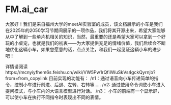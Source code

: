 # FM.ai_car
大家好！我们是来自福州大学的meetAI实验室的成员，该文档展示的小车是我们在2025年的2050学习节期间展示的一项作品，我们将其开源出来，希望大家能够从中了解到一些单片机相关的知识，当然，最重要的还是希望大家可以拿到一个好玩的小桌宠，也就是我们的初衷——为大家提供充足的情绪价值，我们后续会不断地优化这辆小车，如果您愿意的话，点点关注，和我们一起见证这辆小车的进步吧！ 

详情请阅读https://mcnyiyfhem6s.feishu.cn/wiki/VW5Pw1rQfiIWuSkVs4gckQyrnjb?from=from_copylink
目前实现的功能有：
/n1：通过语音向小车传递简单的指令，控制小车进行前进、后退、左转、右转等.....
/n2: 通过使用命令词使小车进入提问模式，与小车内的大语言模型进行对话。
/n3： 小车的前端有一个显示屏，可以使小车在执行不同指令时表现出不同的表情。
